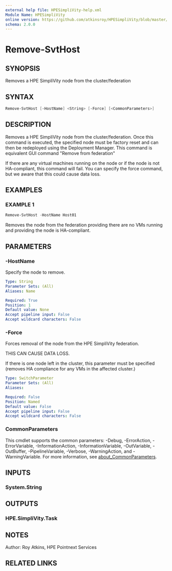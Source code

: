 ```yaml
---
external help file: HPESimpliVity-help.xml
Module Name: HPESimpliVity
online version: https://github.com/atkinsroy/HPESimpliVity/blob/master/docs/Get-SvtDatastoreComputeNode.md
schema: 2.0.0
---
```


# Remove-SvtHost

## SYNOPSIS

Removes a HPE SimpliVity node from the cluster/federation

## SYNTAX

```PowerShell
Remove-SvtHost [-HostName] <String> [-Force] [<CommonParameters>]
```

## DESCRIPTION

Removes a HPE SimpliVity node from the cluster/federation. Once this command is executed, the specified node must be factory reset and can then be redeployed using the Deployment Manager. This command is equivalent GUI command "Remove from federation"

If there are any virtual machines running on the node or if the node is not HA-compliant, this command will fail. You can specify the force command, but we aware that this could cause data loss.

## EXAMPLES

### EXAMPLE 1

```PowerShell
Remove-SvtHost -HostName Host01
```

Removes the node from the federation providing there are no VMs running and providing the node is HA-compliant.

## PARAMETERS

### -HostName

Specify the node to remove.

```yaml
Type: String
Parameter Sets: (All)
Aliases: Name

Required: True
Position: 1
Default value: None
Accept pipeline input: False
Accept wildcard characters: False
```

### -Force

Forces removal of the node from the HPE SimpliVity federation.

THIS CAN CAUSE DATA LOSS.

If there is one node left in the cluster, this parameter must be specified (removes HA compliance for any VMs in the affected cluster.)

```yaml
Type: SwitchParameter
Parameter Sets: (All)
Aliases:

Required: False
Position: Named
Default value: False
Accept pipeline input: False
Accept wildcard characters: False
```

### CommonParameters

This cmdlet supports the common parameters: -Debug, -ErrorAction, -ErrorVariable, -InformationAction, -InformationVariable, -OutVariable, -OutBuffer, -PipelineVariable, -Verbose, -WarningAction, and -WarningVariable. For more information, see [about_CommonParameters](http://go.microsoft.com/fwlink/?LinkID=113216).

## INPUTS

### System.String

## OUTPUTS

### HPE.SimpliVity.Task

## NOTES

Author: Roy Atkins, HPE Pointnext Services

## RELATED LINKS
